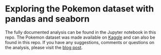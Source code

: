 # Exploring the Pokemon dataset with pandas and seaborn
The fully documented analysis can be found in the Jupyter notebook in this repo. The Pokemon dataset was made available on [Kaggle](https://www.kaggle.com/abcsds/pokemon) and can also be found in this repo. If you have any suggestions, comments or questions on the analysis, please visit the [blog post](http://machinemadephd.com/posts/exploring-pokemon-dataset).

